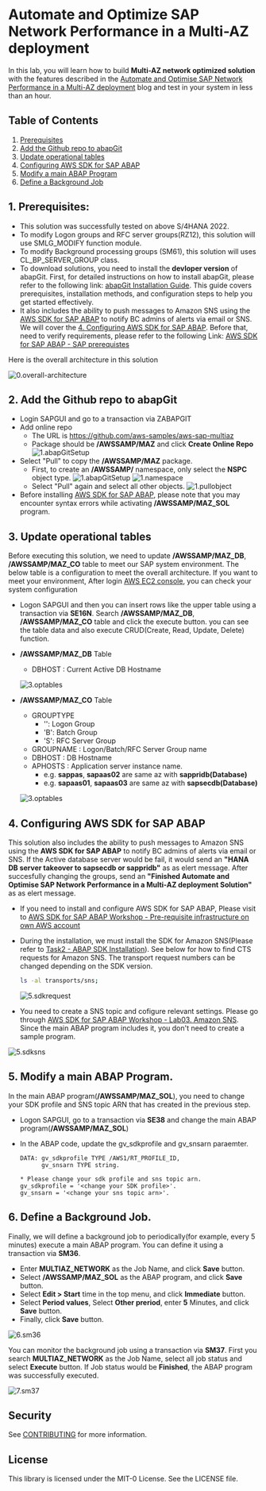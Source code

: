 # Automate and Optimize SAP Network Performance in a Multi-AZ deployment

In this lab, you will learn how to build **Multi-AZ network optimized solution** with the features described in the [Automate and Optimise SAP Network Performance in a Multi-AZ deployment](https://quip-amazon.com/cWW0A5ofzPsn/) blog and test in your system in less than an hour. 

## Table of Contents

1. [Prerequisites](#1-prerequisites)
2. [Add the Github repo to abapGit](#2-add-the-github-repo-to-abapgit)
3. [Update operational tables](#3-update-operational-tables)
4. [Configuring AWS SDK for SAP ABAP](#4-configuring-aws-sdk-for-sap-abap)
5. [Modify a main ABAP Program](#5-modify-a-main-abap-program)
6. [Define a Background Job](#6-define-a-background-job)

## 1. Prerequisites:

* This solution was successfully tested on above S/4HANA 2022.
* To modify Logon groups and RFC server groups(RZ12), this solution will use SMLG_MODIFY function module.
* To modify Background processing groups (SM61), this solution will uses CL_BP_SERVER_GROUP class.
* To download solutions, you need to install the **devloper version** of abapGit. First, for detailed instructions on how to install abapGit, please refer to the following link: [abapGit Installation Guide](https://docs.abapgit.org/user-guide/getting-started/install.html). This guide covers prerequisites, installation methods, and configuration steps to help you get started effectively.
* It also includes the ability to push messages to Amazon SNS using the [AWS SDK for SAP ABAP](https://aws.amazon.com/blogs/awsforsap/getting-started-with-aws-sdk-for-sap-abap/) to notify BC admins of alerts via email or SNS. We will cover the [4. Configuring AWS SDK for SAP ABAP](#4-configuring-aws-sdk-for-sap-abap). Before that, need to verify requirements, please refer to the following Link: [AWS SDK for SAP ABAP - SAP prerequistes](https://docs.aws.amazon.com/sdk-for-sapabap/latest/developer-guide/prerequisites.html) 

Here is the overall architecture in this solution

![0.overall-architecture](./readmeImage/0.overall-architecture.png)


## 2. Add the Github repo to abapGit

* Login SAPGUI and go to a transaction via ZABAPGIT
* Add online repo 
    * The URL is https://github.com/aws-samples/aws-sap-multiaz
    * Package should be **/AWSSAMP/MAZ** and click **Create Online Repo**
    ![1.abapGitSetup](./readmeImage/1.abapGitSetup.png)
* Select "Pull" to copy the **/AWSSAMP/MAZ** package.
    * First, to create an **/AWSSAMP/** namespace, only select the **NSPC** object type.
      ![1.abapGitSetup](./readmeImage/1.hitthepull.png)
      ![1.namespace](./readmeImage/1.namespace.png)
    * Select "Pull" again and select all other objects.
      ![1.pullobject](./readmeImage/1.pullobject.png)  
 * Before installing [AWS SDK for SAP ABAP](#4-configuring-aws-sdk-for-sap-abap), please note that you may encounter syntax errors while activating **/AWSSAMP/MAZ_SOL** program.  

## 3. Update operational tables

Before executing this solution, we need to update **/AWSSAMP/MAZ_DB**, **/AWSSAMP/MAZ_CO** table to meet our SAP system environment. The below table is a configuration to meet the overall architecture. If you want to meet your environment, After login [AWS EC2 console](https://us-east-1.console.aws.amazon.com/ec2/home?region=us-east-1#Instances:), you can check your system configuration 

* Logon SAPGUI and then you can insert rows like the upper table using a transaction via **SE16N**. Search **/AWSSAMP/MAZ_DB**, **/AWSSAMP/MAZ_CO** table and click the execute button. you can see the table data and also execute CRUD(Create, Read, Update, Delete) function.

* **/AWSSAMP/MAZ_DB** Table
    * DBHOST : Current Active DB Hostname

    ![3.optables](./readmeImage/3.AWSSAMP-MAZ-DB.png)

* **/AWSSAMP/MAZ_CO** Table
    * GROUPTYPE
        * '': Logon Group
        * 'B': Batch Group
        * 'S': RFC Server Group
    * GROUPNAME : Logon/Batch/RFC Server Group name
    * DBHOST : DB Hostname
    * APHOSTS : Application server instance name.
        * e.g. **sappas**, **sapaas02** are same az with **sappridb(Database)**
        * e.g. **sapaas01**, **sapaas03** are same az with **sapsecdb(Database)**
    
    ![3.optables](./readmeImage/3.optables.png)


## 4. Configuring AWS SDK for SAP ABAP

This solution also includes the ability to push messages to Amazon SNS using the **AWS SDK for SAP ABAP** to notify BC admins of alerts via email or SNS. If the Active database server would be fail, it would send an **"HANA DB server takeover to sapsecdb or sappridb"** as as elert message. After succesfully changing the groups, send an **"Finished Automate and Optimise SAP Network Performance in a Multi-AZ deployment Solution"** as as elert message.

* If you need to install and configure AWS SDK for SAP ABAP, Please visit to [AWS SDK for SAP ABAP Workshop - Pre-requisite infrastructure on own AWS account](https://catalog.workshops.aws/abapsdk/en-US/lab99)
* During the installation, we must install the SDK for Amazon SNS(Please refer to [Task2 - ABAP SDK Installation](https://catalog.workshops.aws/abapsdk/en-US/lab99/lab99-02)). See below for how to find CTS requests for Amazon SNS. The transport request numbers can be changed depending on the SDK version.

    ```Bash
    ls -al transports/sns;
    ```
    ![5.sdkrequest](./readmeImage/5.sdksnsrequest.png)

* You need to create a SNS topic and cofigure relevant settings. Please go through [AWS SDK for SAP ABAP Workshop - Lab03. Amazon SNS](https://catalog.workshops.aws/abapsdk/en-US/lab03). Since the main ABAP program includes it, you don't need to create a sample program.
    
![5.sdksns](./readmeImage/5.sdksns.png)

## 5. Modify a main ABAP Program.

In the main ABAP program(**/AWSSAMP/MAZ_SOL**), you need to change your SDK profile and SNS topic ARN that has created in the previous step.

* Logon SAPGUI, go to a transaction via **SE38** and change the main ABAP program(**/AWSSAMP/MAZ_SOL**)
* In the ABAP code, update the gv_sdkprofile and gv_snsarn paraemter.


    ```ABAP
    DATA: gv_sdkprofile TYPE /AWS1/RT_PROFILE_ID,
          gv_snsarn TYPE string.

    * Please change your sdk profile and sns topic arn.
    gv_sdkprofile = '<change your SDK profile>'.
    gv_snsarn = '<change your sns topic arn>'.
    ```

## 6. Define a Background Job.

Finally, we will define a background job to periodically(for example, every 5 minutes) execute a main ABAP program. You can define it using a transaction via **SM36**.

* Enter **MULTIAZ_NETWORK** as the Job Name, and click **Save** button.
* Select **/AWSSAMP/MAZ_SOL** as the ABAP program, and click **Save** button.
* Select **Edit > Start** time in the top menu, and click **Immediate** button.
* Select **Period values**, Select **Other preriod**, enter **5** Minutes, and click **Save** button.
* Finally, click **Save** button.

![6.sm36](./readmeImage/6.sm36.png)

You can monitor the background job using a transaction via **SM37**. First you search **MULTIAZ_NETWORK** as the Job Name, select all job status and select **Execute** button.
If Job status would be **Finished**, the ABAP program was successfully executed. 

![7.sm37](./readmeImage/7.sm37.png)



## Security

See [CONTRIBUTING](CONTRIBUTING.md#security-issue-notifications) for more information.

## License

This library is licensed under the MIT-0 License. See the LICENSE file.

